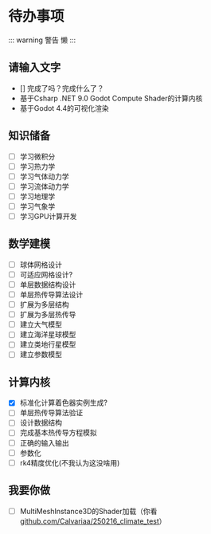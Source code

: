 # 待办事项

::: warning 警告
懒
:::

## 请输入文字

- [] 完成了吗？完成什么了？
- 基于Csharp .NET 9.0 Godot Compute Shader的计算内核
- 基于Godot 4.4的可视化渲染

## 知识储备

- [ ] 学习微积分
- [ ] 学习热力学
- [ ] 学习气体动力学
- [ ] 学习流体动力学
- [ ] 学习地理学
- [ ] 学习气象学
- [ ] 学习GPU计算开发

## 数学建模

- [ ] 球体网格设计
- [ ] 可适应网格设计?
- [ ] 单层数据结构设计
- [ ] 单层热传导算法设计
- [ ] 扩展为多层结构
- [ ] 扩展为多层热传导
- [ ] 建立大气模型
- [ ] 建立海洋星球模型
- [ ] 建立类地行星模型
- [ ] 建立参数模型

## 计算内核

- [X] 标准化计算着色器实例生成?
- [ ] 单层热传导算法验证
- [ ] 设计数据结构
- [ ] 完成基本热传导方程模拟
- [ ] 正确的输入输出
- [ ] 参数化
- [ ] rk4精度优化(不我认为这没啥用)

## 我要你做

- [ ] MultiMeshInstance3D的Shader加载（你看[github.com/Calvariaa/250216_climate_test](https://github.com/Calvariaa/250216_climate_test)）
